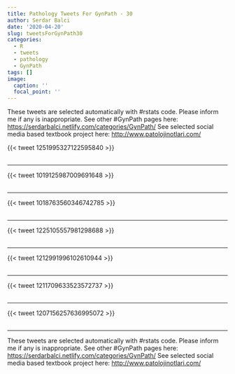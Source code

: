 ```yaml
---
title: Pathology Tweets For GynPath - 30
author: Serdar Balci
date: '2020-04-20'
slug: tweetsForGynPath30
categories:
  - R
  - tweets
  - pathology
  - GynPath
tags: []
image:
  caption: ''
  focal_point: ''
---
```



These tweets are selected automatically with #rstats code. Please inform me if any is inappropriate.
See other #GynPath pages here: https://serdarbalci.netlify.com/categories/GynPath/ 
See selected social media based textbook project here: http://www.patolojinotlari.com/

{{< tweet 1251995327122595840 >}}
<br>
<br>
<hr>
{{< tweet 1019125987009691648 >}}
<br>
<br>
<hr>
{{< tweet 1018763560346742785 >}}
<br>
<br>
<hr>
{{< tweet 1225105557981298688 >}}
<br>
<br>
<hr>
{{< tweet 1212991996102610944 >}}
<br>
<br>
<hr>
{{< tweet 1211709633523572737 >}}
<br>
<br>
<hr>
{{< tweet 1207156257636995072 >}}
<br>
<br>
<hr>


These tweets are selected automatically with #rstats code. Please inform me if any is inappropriate.
See other #GynPath pages here: https://serdarbalci.netlify.com/categories/GynPath/ 
See selected social media based textbook project here: http://www.patolojinotlari.com/

